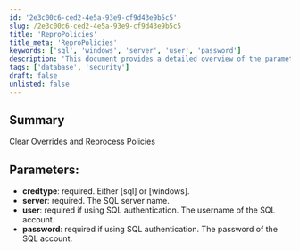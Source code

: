 ```yaml
---
id: '2e3c00c6-ced2-4e5a-93e9-cf9d43e9b5c5'
slug: /2e3c00c6-ced2-4e5a-93e9-cf9d43e9b5c5
title: 'ReproPolicies'
title_meta: 'ReproPolicies'
keywords: ['sql', 'windows', 'server', 'user', 'password']
description: 'This document provides a detailed overview of the parameters required to clear overrides and reprocess policies in a SQL environment. It outlines the necessary credentials and server information needed for successful execution.'
tags: ['database', 'security']
draft: false
unlisted: false
---
```


## Summary

Clear Overrides and Reprocess Policies

## Parameters:

- **credtype**: required. Either [sql] or [windows].  
- **server**: required. The SQL server name.  
- **user**: required if using SQL authentication. The username of the SQL account.  
- **password**: required if using SQL authentication. The password of the SQL account.  